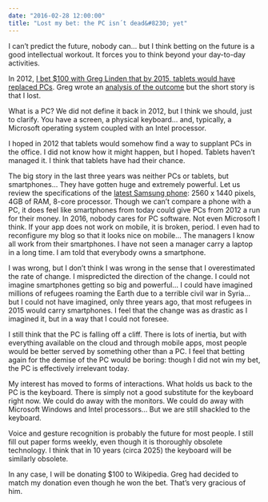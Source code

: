 ```yaml
---
date: "2016-02-28 12:00:00"
title: "Lost my bet: the PC isn´t dead&#8230; yet"
---
```




I can&rsquo;t predict the future, nobody can&hellip; but I think betting on the future is a good intellectual workout. It forces you to think beyond your day-to-day activities.

In 2012, [I bet $100 with Greg Linden that by 2015, tablets would have replaced PCs](/lemire/blog/2012/09/10/will-tablets-kill-pcs/). Greg wrote an [analysis of the outcome](http://glinden.blogspot.ca/2016/02/tablets-replacing-pcs-resolving-100-bet.html) but the short story is that I lost.

What is a PC? We did not define it back in 2012, but I think we should, just to clarify. You have a screen, a physical keyboard&hellip; and, typically, a Microsoft operating system coupled with an Intel processor.

I hoped in 2012 that tablets would somehow find a way to supplant PCs in the office. I did not know how it might happen, but I hoped. Tablets haven&rsquo;t managed it. I think that tablets have had their chance.

The big story in the last three years was neither PCs or tablets, but smartphones&hellip; They have gotten huge and extremely powerful. Let us review the specifications of the [latest Samsung phone](https://www.androidpit.com/samsung-galaxy-s7-edge-review): 2560 x 1440 pixels, 4GB of RAM, 8-core processor. Though we can&rsquo;t compare a phone with a PC, it does feel like smartphones from today could give PCs from 2012 a run for their money. In 2016, nobody cares for PC software. Not even Microsoft I think. If your app does not work on mobile, it is broken, period. I even had to reconfigure my blog so that it looks nice on mobile&hellip; The managers I know all work from their smartphones. I have not seen a manager carry a laptop in a long time. I am told that everybody owns a smartphone. 

I was wrong, but I don&rsquo;t think I was wrong in the sense that I overestimated the rate of change. I mispredicted the direction of the change. I could not imagine smartphones getting so big and powerful&hellip; I could have imagined millions of refugees roaming the Earth due to a terrible civil war in Syria&hellip; but I could not have imagined, only three years ago, that most refugees in 2015 would carry smartphones. I feel that the change was as drastic as I imagined it, but in a way that I could not foresee.

I still think that the PC is falling off a cliff. There is lots of inertia, but with everything available on the cloud and through mobile apps, most people would be better served by something other than a PC. I feel that betting again for the demise of the PC would be boring: though I did not win my bet, the PC is effectively irrelevant today.

My interest has moved to forms of interactions. What holds us back to the PC is the keyboard. There is simply not a good substitute for the keyboard right now. We could do away with the monitors. We could do away with Microsoft Windows and Intel processors&hellip; But we are still shackled to the keyboard.

Voice and gesture recognition is probably the future for most people. I still fill out paper forms weekly, even though it is thoroughly obsolete technology. I think that in 10 years (circa 2025) the keyboard will be similarly obsolete. 

In any case, I will be donating $100 to Wikipedia. Greg had decided to match my donation even though he won the bet. That&rsquo;s very gracious of him.

